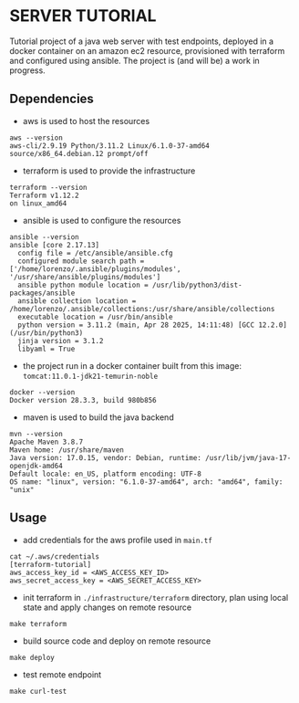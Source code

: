 # SERVER TUTORIAL
Tutorial project of a java web server with test endpoints, deployed in a docker container on an amazon ec2 resource, provisioned with terraform and configured using ansible.
The project is (and will be) a work in progress.
## Dependencies
- aws is used to host the resources
```
aws --version
aws-cli/2.9.19 Python/3.11.2 Linux/6.1.0-37-amd64 source/x86_64.debian.12 prompt/off
```
- terraform is used to provide the infrastructure
```
terraform --version
Terraform v1.12.2
on linux_amd64
```
- ansible is used to configure the resources
```
ansible --version
ansible [core 2.17.13]
  config file = /etc/ansible/ansible.cfg
  configured module search path = ['/home/lorenzo/.ansible/plugins/modules', '/usr/share/ansible/plugins/modules']
  ansible python module location = /usr/lib/python3/dist-packages/ansible
  ansible collection location = /home/lorenzo/.ansible/collections:/usr/share/ansible/collections
  executable location = /usr/bin/ansible
  python version = 3.11.2 (main, Apr 28 2025, 14:11:48) [GCC 12.2.0] (/usr/bin/python3)
  jinja version = 3.1.2
  libyaml = True
```
- the project run in a docker container built from this image: `tomcat:11.0.1-jdk21-temurin-noble`
```
docker --version
Docker version 28.3.3, build 980b856
```
- maven is used to build the java backend
```
mvn --version
Apache Maven 3.8.7
Maven home: /usr/share/maven
Java version: 17.0.15, vendor: Debian, runtime: /usr/lib/jvm/java-17-openjdk-amd64
Default locale: en_US, platform encoding: UTF-8
OS name: "linux", version: "6.1.0-37-amd64", arch: "amd64", family: "unix"

```
## Usage
- add credentials for the aws profile used in `main.tf`
```
cat ~/.aws/credentials 
[terraform-tutorial]
aws_access_key_id = <AWS_ACCESS_KEY_ID>
aws_secret_access_key = <AWS_SECRET_ACCESS_KEY>
```
- init terraform in `./infrastructure/terraform` directory, plan using local state and apply changes on remote resource
```
make terraform
```
- build source code and deploy on remote resource
```
make deploy
```
- test remote endpoint
```
make curl-test
```

